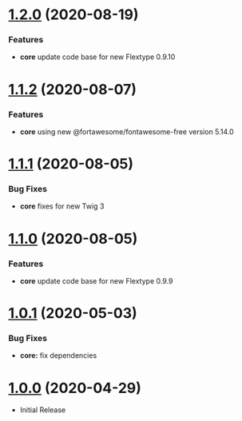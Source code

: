 <a name="1.2.0"></a>
# [1.2.0](https://github.com/flextype-plugins/form-admin/compare/v1.1.2...v1.2.0) (2020-08-19)

### Features

* **core** update code base for new Flextype 0.9.10

<a name="1.1.2"></a>
# [1.1.2](https://github.com/flextype-plugins/icon/compare/v1.1.1...v1.1.2) (2020-08-07)

### Features

* **core** using new @fortawesome/fontawesome-free version 5.14.0

<a name="1.1.1"></a>
# [1.1.1](https://github.com/flextype-plugins/icon/compare/v1.1.0...v1.1.1) (2020-08-05)

### Bug Fixes

* **core** fixes for new Twig 3

<a name="1.1.0"></a>
# [1.1.0](https://github.com/flextype-plugins/icon/compare/v1.0.1...v1.1.0) (2020-08-05)

### Features

* **core** update code base for new Flextype 0.9.9

<a name="1.0.1"></a>
# [1.0.1](https://github.com/flextype-plugins/icon/compare/v1.0.0...v1.0.1) (2020-05-03)

### Bug Fixes

* **core:** fix dependencies

<a name="1.0.0"></a>
# [1.0.0](https://github.com/flextype-plugins/icon) (2020-04-29)
* Initial Release
